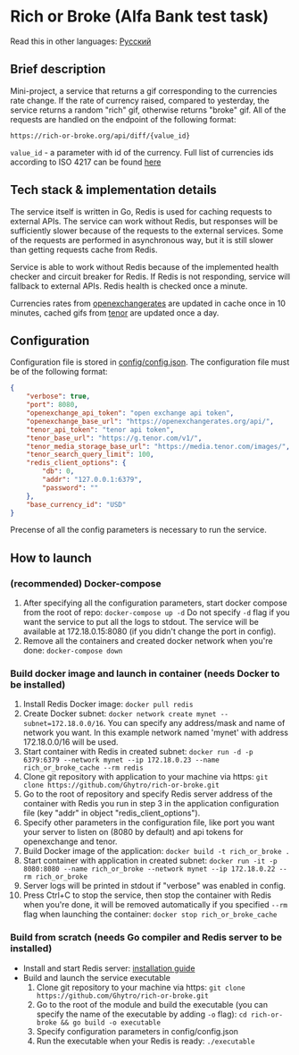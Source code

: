 # Rich or Broke (Alfa Bank test task)
Read this in other languages: [Русский](https://github.com/Ghytro/rich-or-broke/blob/main/README.ru.md)
## Brief description
Mini-project, a service that returns a gif corresponding to the currencies rate change. If the rate of currency raised, compared to yesterday, the service returns a random "rich" gif, otherwise returns "broke" gif. All of the requests are handled on the endpoint of the following format:

```https://rich-or-broke.org/api/diff/{value_id}```

```value_id``` - a parameter with id of the currency. Full list of currencies ids according to ISO 4217 can be found [here](https://en.wikipedia.org/wiki/ISO_4217#Active_codes)

## Tech stack & implementation details
The service itself is written in Go, Redis is used for caching requests to external APIs. The service can work without Redis, but responses will be sufficiently slower because of the requests to the external services. Some of the requests are performed in asynchronous way, but it is still slower than getting requests cache from Redis.

Service is able to work without Redis because of the implemented health checker and circuit breaker for Redis. If Redis is not responding, service will fallback to external APIs. Redis health is checked once a minute.

Currencies rates from [openexchangerates](https://openexchangerates.org/) are updated in cache once in 10 minutes, cached gifs from [tenor](https://tenor.com/) are updated once a day.

## Configuration
Configuration file is stored in [config/config.json](https://github.com/Ghytro/rich-or-broke/tree/main/config/config.json). The configuration file must be of the following format:
```json
{
    "verbose": true,
    "port": 8080,
    "openexchange_api_token": "open exchange api token",
    "openexchange_base_url": "https://openexchangerates.org/api/",
    "tenor_api_token": "tenor api token",
    "tenor_base_url": "https://g.tenor.com/v1/",
    "tenor_media_storage_base_url": "https://media.tenor.com/images/",
    "tenor_search_query_limit": 100,
    "redis_client_options": {
        "db": 0,
        "addr": "127.0.0.1:6379",
        "password": ""
    },
    "base_currency_id": "USD"
}
```
Precense of all the config parameters is necessary to run the service.

## How to launch
### (recommended) Docker-compose
1. After specifying all the configuration parameters, start docker compose from the root of repo: ```docker-compose up -d```
Do not specify ```-d``` flag if you want the service to put all the logs to stdout. The service will be available at 172.18.0.15:8080 (if you didn't change the port in config).
2. Remove all the containers and created docker network when you're done: ```docker-compose down```
### Build docker image and launch in container (needs Docker to be installed)
1. Install Redis Docker image: ```docker pull redis```
2. Create Docker subnet: ```docker network create mynet --subnet=172.18.0.0/16```. You can specify any address/mask and name of network you want. In this example network named 'mynet' with address 172.18.0.0/16 will be used.
3. Start container with Redis in created subnet: ```docker run -d -p 6379:6379 --network mynet --ip 172.18.0.23 --name rich_or_broke_cache --rm redis```
4. Clone git repository with application to your machine via https: ```git clone https://github.com/Ghytro/rich-or-broke.git```
5. Go to the root of repository and specify Redis server address of the container with Redis you run in step 3 in the application configuration file (key "addr" in object "redis_client_options").
6. Specify other parameters in the configuration file, like port you want your server to listen on (8080 by default) and api tokens for openexchange and tenor.
7. Build Docker image of the application: ```docker build -t rich_or_broke .```
8. Start container with application in created subnet: ```docker run -it -p 8080:8080 --name rich_or_broke --network mynet --ip 172.18.0.22 --rm rich_or_broke```
9. Server logs will be printed in stdout if "verbose" was enabled in config.
10. Press Ctrl+C to stop the service, then stop the container with Redis when you're done, it will be removed automatically if you specified ```--rm``` flag when launching the container: ```docker stop rich_or_broke_cache```

### Build from scratch (needs Go compiler and Redis server to be installed)
- Install and start Redis server: [installation guide](https://redis.io/docs/getting-started/)
- Build and launch the service executable
    1. Clone git repository to your machine via https: ```git clone https://github.com/Ghytro/rich-or-broke.git```
    2. Go to the root of the module and build the executable (you can specify the name of the executable by adding ```-o``` flag): ```cd rich-or-broke && go build -o executable```
    3. Specify configuration parameters in config/config.json
    4. Run the executable when your Redis is ready: ```./executable```
